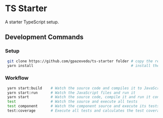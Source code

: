 # TS Starter

A starter TypeScript setup.

## Development Commands

### Setup

```bash
 git clone https://github.com/gpazevedo/ts-starter folder # copy the repository for a new folder
 yarn install                                             # install the dependencies
```

### Workflow

```bash
 yarn start:build    # Watch the source code and compiles it to JavaScript
 yarn start:run      # Watch the JavaScript files and run it
 yarn start          # Watch the source code, compile it and run it continuasly
 test                # Watch the source and execute all tests
 test component      # Watch the component source and execute its tests
 test:coverage       # Execute all tests and calculates the test coverage
 ```
